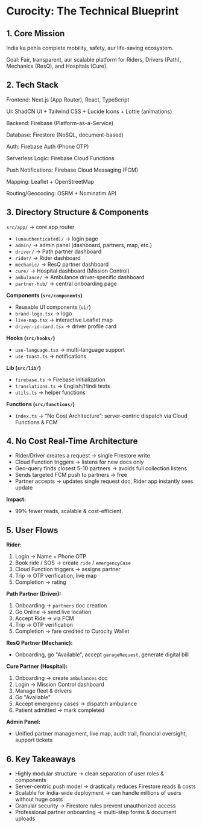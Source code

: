 # Curocity: The Technical Blueprint

## 1. Core Mission

India ka pehla complete mobility, safety, aur life-saving ecosystem.

Goal: Fair, transparent, aur scalable platform for Riders, Drivers (Path), Mechanics (ResQ), and Hospitals (Cure).

## 2. Tech Stack

Frontend: Next.js (App Router), React, TypeScript

UI: ShadCN UI + Tailwind CSS + Lucide Icons + Lottie (animations)

Backend: Firebase (Platform-as-a-Service)

Database: Firestore (NoSQL, document-based)

Auth: Firebase Auth (Phone OTP)

Serverless Logic: Firebase Cloud Functions

Push Notifications: Firebase Cloud Messaging (FCM)

Mapping: Leaflet + OpenStreetMap

Routing/Geocoding: OSRM + Nominatim API

## 3. Directory Structure & Components

`src/app/` → core app router

- `(unauthenticated)/` → login page
- `admin/` → admin panel (dashboard, partners, map, etc.)
- `driver/` → Path partner dashboard
- `rider/` → Rider dashboard
- `mechanic/` → ResQ partner dashboard
- `cure/` → Hospital dashboard (Mission Control)
- `ambulance/` → Ambulance driver-specific dashboard
- `partner-hub/` → central onboarding page

**Components (`src/components`)**

- Reusable UI components (`ui/`)
- `brand-logo.tsx` → logo
- `live-map.tsx` → interactive Leaflet map
- `driver-id-card.tsx` → driver profile card

**Hooks (`src/hooks/`)**

- `use-language.tsx` → multi-language support
- `use-toast.ts` → notifications

**Lib (`src/lib/`)**

- `firebase.ts` → Firebase initialization
- `translations.ts` → English/Hindi texts
- `utils.ts` → helper functions

**Functions (`src/functions/`)**

- `index.ts` → “No Cost Architecture”: server-centric dispatch via Cloud Functions & FCM

## 4. No Cost Real-Time Architecture

- Rider/Driver creates a request → single Firestore write
- Cloud Function triggers → listens for new docs only
- Geo-query finds closest 5-10 partners → avoids full collection listens
- Sends targeted FCM push to partners → free
- Partner accepts → updates single request doc, Rider app instantly sees update

**Impact:**

- 99% fewer reads, scalable & cost-efficient.

## 5. User Flows

**Rider:**

1.  Login → Name + Phone OTP
2.  Book ride / SOS → create `ride` / `emergencyCase`
3.  Cloud Function triggers → assigns partner
4.  Trip → OTP verification, live map
5.  Completion → rating

**Path Partner (Driver):**

1.  Onboarding → `partners` doc creation
2.  Go Online → send live location
3.  Accept Ride → via FCM
4.  Trip → OTP verification
5.  Completion → fare credited to Curocity Wallet

**ResQ Partner (Mechanic):**

- Onboarding, go "Available", accept `garageRequest`, generate digital bill

**Cure Partner (Hospital):**

1.  Onboarding → create `ambulances` doc
2.  Login → Mission Control dashboard
3.  Manage fleet & drivers
4.  Go "Available"
5.  Accept emergency cases → dispatch ambulance
6.  Patient admitted → mark completed

**Admin Panel:**

- Unified partner management, live map, audit trail, financial oversight, support tickets

## 6. Key Takeaways

- Highly modular structure → clean separation of user roles & components
- Server-centric push model → drastically reduces Firestore reads & costs
- Scalable for India-wide deployment → can handle millions of users without huge costs
- Granular security → Firestore rules prevent unauthorized access
- Professional partner onboarding → multi-step forms & document uploads
